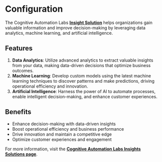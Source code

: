 # Configuration

The Cognitive Automation Labs [**Insight Solution**](https://cognitiveautomationlabs.com/solutions/insights/) helps organizations gain valuable information and improve decision-making by leveraging data analytics, machine learning, and artificial intelligence.

## Features

1. **Data Analytics**: Utilize advanced analytics to extract valuable insights from your data, making data-driven decisions that optimize business outcomes.
2. **Machine Learning**: Develop custom models using the latest machine learning techniques to discover patterns and make predictions, driving operational efficiency and innovation.
3. **Artificial Intelligence**: Harness the power of AI to automate processes, enable intelligent decision-making, and enhance customer experiences.

## Benefits

- Enhance decision-making with data-driven insights
- Boost operational efficiency and business performance
- Drive innovation and maintain a competitive edge
- Optimize customer experiences and engagement

For more information, visit the [**Cognitive Automation Labs Insights Solutions page**](https://cognitiveautomationlabs.com/solutions/insights/).
